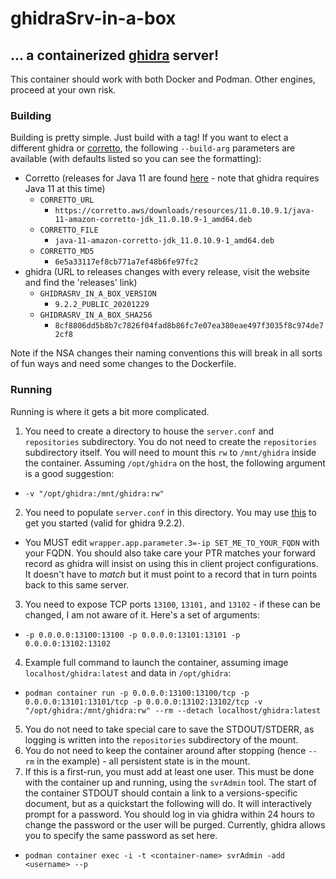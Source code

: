 # ghidraSrv-in-a-box

## ... a containerized [ghidra](https://ghidra-sre.org) server!

This container should work with both Docker and Podman. Other engines, proceed at your own risk.

### Building
Building is pretty simple. Just build with a tag! If you want to elect a different ghidra or [corretto](https://aws.amazon.com/corretto/), the following `--build-arg` parameters are available (with defaults listed so you can see the formatting):

- Corretto (releases for Java 11 are found [here](https://github.com/corretto/corretto-11/releases) - note that ghidra requires Java 11 at this time)
  - `CORRETTO_URL`
    - `https://corretto.aws/downloads/resources/11.0.10.9.1/java-11-amazon-corretto-jdk_11.0.10.9-1_amd64.deb`
  - `CORRETTO_FILE`
    - `java-11-amazon-corretto-jdk_11.0.10.9-1_amd64.deb`
  - `CORRETTO_MD5`
    - `6e5a33117ef8cb771a7ef48b6fe97fc2`
- ghidra (URL to releases changes with every release, visit the website and find the 'releases' link)
  - `GHIDRASRV_IN_A_BOX_VERSION`
    - `9.2.2_PUBLIC_20201229`
  - `GHIDRASRV_IN_A_BOX_SHA256`
    - `8cf8806dd5b8b7c7826f04fad8b86fc7e07ea380eae497f3035f8c974de72cf8`

Note if the NSA changes their naming conventions this will break in all sorts of fun ways and need some changes to the Dockerfile.

### Running
Running is where it gets a bit more complicated.

1. You need to create a directory to house the `server.conf` and `repositories` subdirectory. You do not need to create the `repositories` subdirectory itself. You will need to mount this `rw` to `/mnt/ghidra` inside the container. Assuming `/opt/ghidra` on the host, the following argument is a good suggestion:
  - `-v "/opt/ghidra:/mnt/ghidra:rw"`
2. You need to populate `server.conf` in this directory. You may use [this](server.conf) to get you started (valid for ghidra 9.2.2). 
  - You MUST edit `wrapper.app.parameter.3=-ip SET_ME_TO_YOUR_FQDN` with your FQDN. You should also take care your PTR matches your forward record as ghidra will insist on using this in client project configurations. It doesn't have to *match* but it must point to a record that in turn points back to this same server.
3. You need to expose TCP ports `13100`, `13101,` and `13102` - if these can be changed, I am not aware of it. Here's a set of arguments:
  - `-p 0.0.0.0:13100:13100 -p 0.0.0.0:13101:13101 -p 0.0.0.0:13102:13102`
4. Example full command to launch the container, assuming image `localhost/ghidra:latest` and data in `/opt/ghidra`:
  - `podman container run -p 0.0.0.0:13100:13100/tcp -p 0.0.0.0:13101:13101/tcp -p 0.0.0.0:13102:13102/tcp -v "/opt/ghidra:/mnt/ghidra:rw" --rm --detach localhost/ghidra:latest`
5. You do not need to take special care to save the STDOUT/STDERR, as logging is written into the `repositories` subdirectory of the mount.
6. You do not need to keep the container around after stopping (hence `--rm` in the example) - all persistent state is in the mount.
7. If this is a first-run, you must add at least one user. This must be done with the container up and running, using the `svrAdmin` tool. The start of the container STDOUT should contain a link to a versions-specific document, but as a quickstart the following will do. It will interactively prompt for a password. You should log in via ghidra within 24 hours to change the password or the user will be purged. Currently, ghidra allows you to specify the same password as set here.
  - `podman container exec -i -t <container-name> svrAdmin -add <username> --p` 


